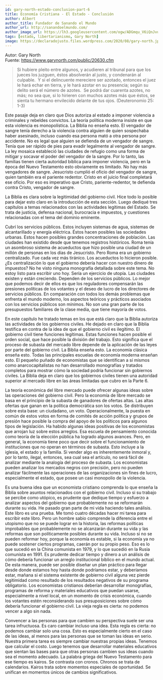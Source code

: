 ```yaml
---
id: gary-north-estado-conclusion-part-6
title: Economía Cristiana - El Estado - Conclusión
author: Albert
author_title: Fundador de Sanando el Mundo
author_url: http://sanandoelmundo.com/
author_image_url: https://lh3.googleusercontent.com/ogw/ADGmqu_V6iQnJvuIOUFQJ8ebZQW6vvBd8lk0fipmF92Z
tags: [estado, libertarianismo, Gary North]
image: https://declaradojusto.files.wordpress.com/2020/08/gary-north.jpg
---
```

Autor: Gary North  
Fuente: https://www.garynorth.com/public/20630.cfm

> Si hubiere pleito entre algunos, y acudieren al tribunal para que los jueces los juzguen, éstos absolverán al justo, y condenarán al culpable.  Y si el delincuente mereciere ser azotado, entonces el juez le hará echar en tierra, y le hará azotar en su presencia; según su delito será el número de azotes.  Se podrá dar cuarenta azotes, no más; no sea que, si lo hirieren con muchos azotes más que éstos, se sienta tu hermano envilecido delante de tus ojos. (Deuteronomio 25: 1-3)

Este pasaje deja en claro que Dios autoriza al estado a imponer violencia a criminales y rebeldes convictos. La teoría política moderna insiste en que esta violencia es monopolística. La Biblia no enseña esto. El vengador de sangre tenía derecho a la violencia contra alguien de quien sospechaba haber asesinado, incluso cuando esa persona mató a otra persona por accidente. No es legal que alguien se defienda de un vengador de sangre. Tenía que ser rápido de pies para evadir legalmente al vengador de sangre. La ley mosaica estableció las ciudades de refugio como una forma de mitigar y socavar el poder del vengador de la sangre. Por lo tanto, las familias tienen cierta autoridad bíblica para imponer violencia, pero en la época del Nuevo Testamento esto obviamente es limitado. No hay más vengadores de sangre. Jesucristo cumplió el oficio del vengador de sangre, quien también era el pariente redentor. Cristo en el juicio final completará ese oficio. Por eso es imperativo que Cristo, pariente-redentor, te defienda contra Cristo, vengador de sangre.

<!--truncate-->

La Biblia es clara sobre la legitimidad del gobierno civil. Hice todo lo posible para dejar esto claro en la introducción de esta sección. Luego dediqué tres capítulos a temas relacionados con las actividades legítimas del Estado. Se trata de justicia, defensa nacional, burocracia e impuestos, y cuestiones relacionadas con el tema del dominio eminente.

Cubrí los servicios públicos. Estos incluyen sistemas de agua, sistemas de alcantarillado y energía eléctrica. Éstos hacen posibles las sociedades urbanas. Estos hacen posibles grandes concentraciones de población. Las ciudades han existido desde que tenemos registros históricos. Roma tenía un asombroso sistema de acueductos que hizo posible una ciudad de un millón de personas en los días de Jesucristo. Pero Roma era un gobierno centralizado. Fue cada vez más tiránico. Los acueductos lo hicieron posible. ¿Es centralización lo que el gobierno debería hacer con nuestro dinero de impuestos? No he visto ninguna monografía detallada sobre este tema. No estoy listo para escribir uno hoy. Sería un ejercicio de utopía. Las ciudades existen y están creciendo. Dependen de los servicios públicos. Lo mejor que podemos decir de ellos es que los reguladores compensarán las presiones políticas de los votantes y el deseo de lucro de los directores de servicios públicos. En comparación con todos los demás problemas que enfrenta el mundo moderno, los aspectos teóricos y prácticos asociados con los servicios públicos son mínimos. No son una gran parte de los presupuestos familiares de la clase media, que tiene mayoría de votos.

En este capítulo he tratado temas en los que está claro que la Biblia autoriza las actividades de los gobiernos civiles. He dejado en claro que la Biblia testifica en contra de la idea de que el gobierno civil es ilegítimo. El gobierno civil tiene funciones legítimas. Estas funciones hacen posible el orden social, que hace posible la división del trabajo. Esto significa que el proceso de subasta del mercado libre depende de la aplicación de las leyes por parte del gobierno civil. La Biblia enseña esto. La economía clásica enseña esto. Todas las principales escuelas de economía moderna enseñan esto. El pequeño puñado de economistas que se identifican a sí mismos como anarcocapitalistas no han desarrollado monografías y tratados completos para mostrar cómo la sociedad podría funcionar sin gobiernos civiles. La Biblia deja en claro que los gobiernos civiles tienen una autoridad superior al mercado libre en las áreas limitadas que cubro en la Parte 6.

La teoría económica del libre mercado puede ofrecer algunas ideas sobre las operaciones del gobierno civil. Pero la economía de libre mercado se basa en el principio de la subasta de ganadores de ofertas altas. Las altas ofertas que ganan en la política democrática son los votos. Se distribuyen sobre esta base: un ciudadano, un voto. Operacionalmente, la puesta en común de estos votos en forma de comités de acción política y grupos de presión hace posible la compra del apoyo de los políticos para algunos tipos de legislación. Ha habido algunas ideas positivas de los economistas que arrojan luz sobre estos arreglos. Esa escuela de pensamiento conocida como teoría de la elección pública ha logrado algunos avances. Pero, en general, la economía tiene poco que decir sobre el funcionamiento de instituciones que no operan en términos de subasta. Esto incluye a la iglesia, el estado y la familia. Si vender algo es inherentemente inmoral y, por lo tanto, ilegal, entonces, sea cual sea el artículo, no será fácil de analizar mediante la analogía del proceso de subasta. Los economistas pueden analizar los mercados negros con precisión, pero no pueden analizar fácilmente las operaciones de las organizaciones sin fines de lucro, especialmente el estado, que posee un casi monopolio de la violencia.

Es una buena idea que un economista cristiano comprenda lo que enseña la Biblia sobre asuntos relacionados con el gobierno civil. Incluso si su trabajo se percibe como utópico, es prudente que dedique tiempo y esfuerzo a analizar aspectos del gobierno que probablemente no se reformarán durante su vida. He pasado gran parte de mi vida haciendo tales análisis. Este libro es una prueba. Me tomó cuatro décadas hacer mi tarea para escribir este libro. Pero un hombre sabio comprende la diferencia entre el utopismo que no se puede lograr en la historia, las reformas políticas improbables que probablemente no se alcanzarán durante su vida y las reformas que son políticamente posibles durante su vida. Incluso si no se pueden reformar hoy, porque la economía es estable, si la economía ya no puede sostener ciertos programas, caerán por su propio peso. Eso es lo que sucedió en la China comunista en 1979, y lo que sucedió en la Rusia comunista en 1991. Es prudente dedicar tiempo y dinero a un análisis de cómo debería funcionar un arreglo institucional bíblico en el mundo actual. De esta manera, puede ser posible diseñar un plan práctico para llegar desde donde estamos hoy hasta donde podríamos estar, y deberíamos estar, mañana si el sistema existente de gobierno civil alguna vez pierde legitimidad como resultado de los resultados negativos de su programa obligatorio. Los economistas cristianos deberían desarrollar monografías, programas de reforma y materiales educativos que puedan usarse, especialmente a nivel local, en un momento de crisis económica, cuando los votantes estén reconsiderando sus presuposiciones sobre cómo debería funcionar el gobierno civil. La vieja regla es cierta: no podemos vencer a algo sin nada.

Convencer a las personas para que cambien su perspectiva suele ser una tarea infructuosa. Es caro cambiar incluso una idea. Esta regla es cierta: no podemos cambiar solo una cosa. Esto es especialmente cierto en el caso de las ideas, al menos para las personas que se toman las ideas en serio. Nuestra primera tarea es siempre cambiar nuestras propias ideas. Tenemos que calcular el costo. Luego tenemos que desarrollar materiales educativos que sientan las bases para que otras personas cambien sus ideas cuando sea el momento adecuado. La palabra griega del Nuevo Testamento para ese tiempo es kairos. Se contrasta con cronos. Chronos se trata de calendarios. Kairos trata sobre momentos especiales de oportunidad. Se unifican en momentos únicos de cambios significativos.